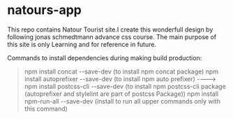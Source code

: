 # natours-app
This repo contains Natour Tourist site.I create this wonderfull design by following jonas schmedtmann advance css course. The main purpose of this site is only Learning and for reference in future.


Commands to install dependencies during making build production:
> npm install concat --save-dev (to install npm concat package)
> npm install autoprefixer --save-dev (to install npm auto prefixer)
----> npm install postcss-cli --save-dev (to install npm postcss-cli package (autoprefixer and stylelint are part of postcss Package))
> npm install npm-run-all --save-dev (install to run all upper commands only with this command)